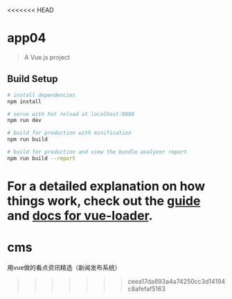 <<<<<<< HEAD
# app04

> A Vue.js project

## Build Setup

``` bash
# install dependencies
npm install

# serve with hot reload at localhost:8080
npm run dev

# build for production with minification
npm run build

# build for production and view the bundle analyzer report
npm run build --report
```

For a detailed explanation on how things work, check out the [guide](http://vuejs-templates.github.io/webpack/) and [docs for vue-loader](http://vuejs.github.io/vue-loader).
=======
# cms
用vue做的看点资讯精选（新闻发布系统） 
>>>>>>> ceea17da893a4a74250cc3d14194c8afefaf5163
